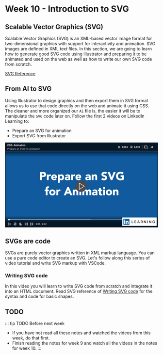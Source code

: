 # Week 10 - Introduction to SVG

## Scalable Vector Graphics (SVG)

Scalable Vector Graphics (SVG) is an XML-based vector image format for two-dimensional graphics with support for interactivity and animation. SVG images are defined in XML text files. In this section, we are going to learn how to generate good SVG code using Illustrator and preparing it to be animated and used on the web as well as how to write our own SVG code from scratch. 

[SVG Reference](./svg.md)

## From AI to SVG

Using Illustrator to design graphics and then export them in SVG format allows us to use that code directly on the web and animate it using CSS. The cleaner and more organized our `Ai` file is, the easier it will be to manipulate the `SVG` code later on. Follow the first 2 videos on LinkedIn Learning to:

- Prepare an SVG for animation
- Export SVG from Illustrator

<a href="https://www.linkedin.com/learning/css-animation/prepare-an-svg-for-animation" target="_blanck">![From AI to SVG](./prepSVGanimation.png)</a>

## SVGs are code
SVGs are purely vector graphics written in XML markup language. You can use a pure code editor to create an SVG. Let's follow along this series of video tutorial and write SVG markup with VSCode. 

### Writing SVG code

In this video you will learn to write SVG code from scratch and integrate it into an HTML document.
Read SVG reference of [Writing SVG code](./svg.md#writing-svg) for the syntax and code for basic shapes.  

<YouTube
  title="Writing SVG code"
  url="https://www.youtube.com/embed/q_3Q9HHcXuA"
/>

## TODO

::: tip TODO Before next week

- If you have not read all these notes and watched the videos from this week, do that first.
- Finish reading the notes for week 9 and watch all the videos in the notes for week 10.
  :::
